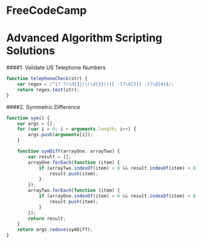 # FreeCodeCamp
# Advanced Algorithm Scripting Solutions

####1. Validate US Telephone Numbers
```JavaScript
function telephoneCheck(str) {
    var regex = /^1? ?(\d{3}|\(\d{3}\))[ -]?\d{3}[ -]?\d{4}$/;
    return regex.test(str);
}
```

####2. Symmetric Difference
```JavaScript
function sym() {
    var args = [];
    for (var i = 0; i < arguments.length; i++) {
        args.push(arguments[i]);
    }

    function symDiff(arrayOne, arrayTwo) {
        var result = [];
        arrayOne.forEach(function (item) {
            if (arrayTwo.indexOf(item) < 0 && result.indexOf(item) < 0) {
                result.push(item);
            }
        });
        arrayTwo.forEach(function (item) {
            if (arrayOne.indexOf(item) < 0 && result.indexOf(item) < 0) {
                result.push(item);
            }
        });
        return result;
    }
    return args.reduce(symDiff);
}
```
